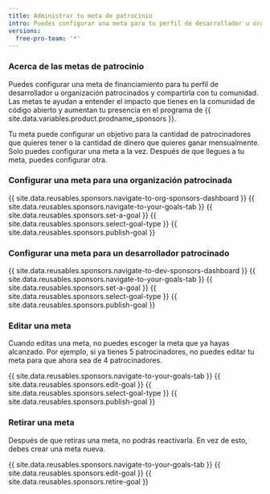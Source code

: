```yaml
---
title: Administrar tu meta de patrocinio
intro: Puedes configurar una meta para tu perfil de desarrollador u organización patrocinados para ayudar a la comunidad a entender el impacto que tiene el patrocinarte.
versions:
  free-pro-team: '*'
---
```


### Acerca de las metas de patrocinio

Puedes configurar una meta de financiamiento para tu perfil de desarrollador u organización patrocinados y compartirla con tu comunidad. Las metas te ayudan a entender el impacto que tienes en la comunidad de código abierto y aumentan tu presencia en el programa de {{ site.data.variables.product.prodname_sponsors }}.

Tu meta puede configurar un objetivo para la cantidad de patrocinadores que quieres tener o la cantidad de dinero que quieres ganar mensualmente. Solo puedes configurar una meta a la vez. Después de que llegues a tu meta, puedes configurar otra.

### Configurar una meta para una organización patrocinada

{{ site.data.reusables.sponsors.navigate-to-org-sponsors-dashboard }}
{{ site.data.reusables.sponsors.navigate-to-your-goals-tab }}
{{ site.data.reusables.sponsors.set-a-goal }}
{{ site.data.reusables.sponsors.select-goal-type }}
{{ site.data.reusables.sponsors.publish-goal }}

### Configurar una meta para un desarrollador patrocinado

{{ site.data.reusables.sponsors.navigate-to-dev-sponsors-dashboard }}
{{ site.data.reusables.sponsors.navigate-to-your-goals-tab }}
{{ site.data.reusables.sponsors.set-a-goal }}
{{ site.data.reusables.sponsors.select-goal-type }}
{{ site.data.reusables.sponsors.publish-goal }}

### Editar una meta

Cuando editas una meta, no puedes escoger la meta que ya hayas alcanzado. Por ejemplo, si ya tienes 5 patrocinadores, no puedes editar tu meta para que ahora sea de 4 patrocinadores.

{{ site.data.reusables.sponsors.navigate-to-your-goals-tab }}
{{ site.data.reusables.sponsors.edit-goal }}
{{ site.data.reusables.sponsors.select-goal-type }}
{{ site.data.reusables.sponsors.publish-goal }}

### Retirar una meta

Después de que retiras una meta, no podrás reactivarla. En vez de esto, debes crear una meta nueva.

{{ site.data.reusables.sponsors.navigate-to-your-goals-tab }}
{{ site.data.reusables.sponsors.edit-goal }}
{{ site.data.reusables.sponsors.retire-goal }}
